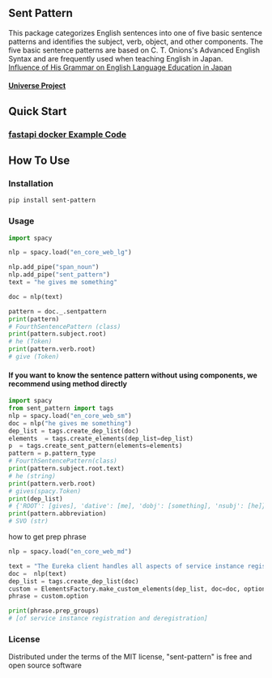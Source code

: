 ## Sent Pattern
This package categorizes English sentences into one of five basic sentence patterns and identifies the subject, verb, object, and other components. The five basic sentence patterns are based on C. T. Onions's Advanced English Syntax and are frequently used when teaching English in Japan.<br>
[Influence of His Grammar on English Language Education in Japan ](https://www.intcul.tohoku.ac.jp/ronshu/vol17/12.pdf)
#### [Universe Project](https://spacy.io/universe/project/sent-pattern)

## Quick Start
### [fastapi docker Example Code](./examples/docker_poetry_fastapi/)

## How To Use

### Installation
```bash
pip install sent-pattern
```

### Usage

```py
import spacy

nlp = spacy.load("en_core_web_lg")

nlp.add_pipe("span_noun")
nlp.add_pipe("sent_pattern")
text = "he gives me something"

doc = nlp(text)

pattern = doc._.sentpattern
print(pattern) 
# FourthSentencePattern (class)
print(pattern.subject.root)
# he (Token)
print(pattern.verb.root)
# give (Token)
```



#### If you want to know the sentence pattern without using components, we recommend using method directly

```py
import spacy
from sent_pattern import tags
nlp = spacy.load("en_core_web_sm")
doc = nlp("he gives me something")
dep_list = tags.create_dep_list(doc)
elements  = tags.create_elements(dep_list=dep_list)
p  = tags.create_sent_pattern(elements=elements)
pattern = p.pattern_type
# FourthSentencePattern(class)
print(pattern.subject.root.text)
# he (string)
print(pattern.verb.root)
# gives(spacy.Token)
print(dep_list)
# {'ROOT': [gives], 'dative': [me], 'dobj': [something], 'nsubj': [he]}
print(pattern.abbreviation)
# SVO (str)

```

how to get prep phrase
```py
nlp = spacy.load("en_core_web_md")

text = "The Eureka client handles all aspects of service instance registration and deregistration"
doc =  nlp(text)
dep_list = tags.create_dep_list(doc)
custom = ElementsFactory.make_custom_elements(dep_list, doc=doc, option="prep")
phrase = custom.option

print(phrase.prep_groups)
# [of service instance registration and deregistration]
```


### License
Distributed under the terms of the MIT license, "sent-pattern" is free and open source software


